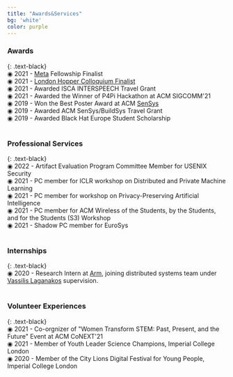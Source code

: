 ```yaml
---
title: "Awards&Services"
bg: 'white'
color: purple
---
```


### **Awards**
{: .text-black}
<br>
&#9673; 2021 - [Meta](https://research.facebook.com/blog/2021/4/announcing-the-recipients-of-the-2021-facebook-fellowship-awards/) Fellowship Finalist
<br>
&#9673; 2021 - [London Hopper Colloquium Finalist](https://www.ucl.ac.uk/computer-science/events/2021/dec/london-hopper-colloquium-2021) 
<br>
&#9673; 2021 - Awarded ISCA INTERSPEECH Travel Grant
<br>
&#9673; 2021 - Awarded the Winner of P4Pi Hackathon at ACM SIGCOMM'21
<br>
&#9673;	2019 - Won the Best Poster Award at ACM [SenSys](http://sensys.acm.org/2019/program/#poster)
<br>
&#9673;	2019 - Awarded ACM SenSys/BuildSys Travel Grant
<br>
&#9673;	2019 - Awarded Black Hat Europe Student Scholarship
<br>
<br>

### **Professional Services**
{: .text-black}
<br>
&#9673; 2022 - Artifact Evaluation Program Committee Member for USENIX Security 
<br>
&#9673; 2021 - PC member for ICLR workshop on Distributed and Private Machine Learning 
<br>
&#9673; 2021 - PC member for workshop on Privacy-Preserving Artificial Intelligence
<br>
&#9673; 2021 - PC member for ACM Wireless of the Students, by the Students, and for the Students (S3) Workshop
<br>
&#9673; 2021 - Shadow PC member for EuroSys
<br>
<br>

### **Internships**
{: .text-black}
<br>
&#9673; 2020 - Research Intern at [Arm](https://www.arm.com/products/silicon-ip-cpu?utm_source=google&utm_medium=cpc&utm_campaign=2019_enterprise-marketing_mk30_na_brand-solutions_bol_awa&utm_term=arm%20chip&gclid=Cj0KCQiAr5iQBhCsARIsAPcwROOf947vDK73sq0kLBTCDYTC-wYvRUUpZB9_Omnmz8ChngAXR9_xggkaApQvEALw_wcB), joining distributed systems team under [Vassilis Laganakos](https://uk.linkedin.com/in/vassilislaganakos) supervision.
<br>
<br>

### **Volunteer Experiences**
{: .text-black}
<br>
&#9673; 2021 - Co-orgnizer of "Women Transform STEM: Past, Present, and the Future" Event at ACM CoNEXT'21
<br>
&#9673; 2021 - Member of Youth Leader Science Champions, Imperial College London
<br>
&#9673; 2020 - Member of the City Lions Digital Festival for Young People, Imperial College London
<br>
